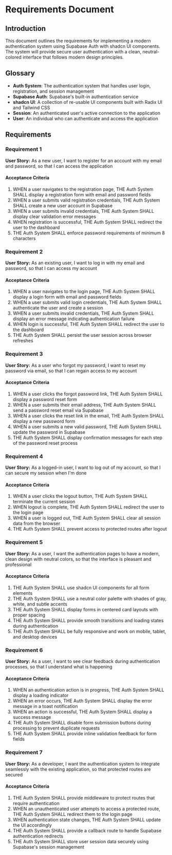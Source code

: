 # Requirements Document

## Introduction

This document outlines the requirements for implementing a modern authentication system using Supabase Auth with shadcn UI components. The system will provide secure user authentication with a clean, neutral-colored interface that follows modern design principles.

## Glossary

- **Auth System**: The authentication system that handles user login, registration, and session management
- **Supabase Auth**: Supabase's built-in authentication service
- **shadcn UI**: A collection of re-usable UI components built with Radix UI and Tailwind CSS
- **Session**: An authenticated user's active connection to the application
- **User**: An individual who can authenticate and access the application

## Requirements

### Requirement 1

**User Story:** As a new user, I want to register for an account with my email and password, so that I can access the application

#### Acceptance Criteria

1. WHEN a user navigates to the registration page, THE Auth System SHALL display a registration form with email and password fields
2. WHEN a user submits valid registration credentials, THE Auth System SHALL create a new user account in Supabase
3. WHEN a user submits invalid credentials, THE Auth System SHALL display clear validation error messages
4. WHEN registration is successful, THE Auth System SHALL redirect the user to the dashboard
5. THE Auth System SHALL enforce password requirements of minimum 8 characters

### Requirement 2

**User Story:** As an existing user, I want to log in with my email and password, so that I can access my account

#### Acceptance Criteria

1. WHEN a user navigates to the login page, THE Auth System SHALL display a login form with email and password fields
2. WHEN a user submits valid login credentials, THE Auth System SHALL authenticate the user and create a session
3. WHEN a user submits invalid credentials, THE Auth System SHALL display an error message indicating authentication failure
4. WHEN login is successful, THE Auth System SHALL redirect the user to the dashboard
5. THE Auth System SHALL persist the user session across browser refreshes

### Requirement 3

**User Story:** As a user who forgot my password, I want to reset my password via email, so that I can regain access to my account

#### Acceptance Criteria

1. WHEN a user clicks the forgot password link, THE Auth System SHALL display a password reset form
2. WHEN a user submits their email address, THE Auth System SHALL send a password reset email via Supabase
3. WHEN a user clicks the reset link in the email, THE Auth System SHALL display a new password form
4. WHEN a user submits a new valid password, THE Auth System SHALL update the password in Supabase
5. THE Auth System SHALL display confirmation messages for each step of the password reset process

### Requirement 4

**User Story:** As a logged-in user, I want to log out of my account, so that I can secure my session when I'm done

#### Acceptance Criteria

1. WHEN a user clicks the logout button, THE Auth System SHALL terminate the current session
2. WHEN logout is complete, THE Auth System SHALL redirect the user to the login page
3. WHEN a user is logged out, THE Auth System SHALL clear all session data from the browser
4. THE Auth System SHALL prevent access to protected routes after logout

### Requirement 5

**User Story:** As a user, I want the authentication pages to have a modern, clean design with neutral colors, so that the interface is pleasant and professional

#### Acceptance Criteria

1. THE Auth System SHALL use shadcn UI components for all form elements
2. THE Auth System SHALL use a neutral color palette with shades of gray, white, and subtle accents
3. THE Auth System SHALL display forms in centered card layouts with proper spacing
4. THE Auth System SHALL provide smooth transitions and loading states during authentication
5. THE Auth System SHALL be fully responsive and work on mobile, tablet, and desktop devices

### Requirement 6

**User Story:** As a user, I want to see clear feedback during authentication processes, so that I understand what is happening

#### Acceptance Criteria

1. WHEN an authentication action is in progress, THE Auth System SHALL display a loading indicator
2. WHEN an error occurs, THE Auth System SHALL display the error message in a toast notification
3. WHEN an action is successful, THE Auth System SHALL display a success message
4. THE Auth System SHALL disable form submission buttons during processing to prevent duplicate requests
5. THE Auth System SHALL provide inline validation feedback for form fields

### Requirement 7

**User Story:** As a developer, I want the authentication system to integrate seamlessly with the existing application, so that protected routes are secured

#### Acceptance Criteria

1. THE Auth System SHALL provide middleware to protect routes that require authentication
2. WHEN an unauthenticated user attempts to access a protected route, THE Auth System SHALL redirect them to the login page
3. WHEN authentication state changes, THE Auth System SHALL update the UI accordingly
4. THE Auth System SHALL provide a callback route to handle Supabase authentication redirects
5. THE Auth System SHALL store user session data securely using Supabase's session management
